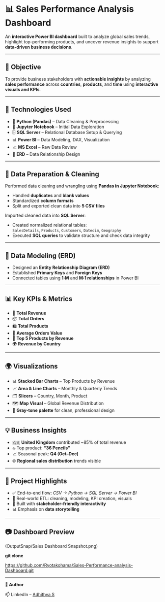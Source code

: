 # 📊 **Sales Performance Analysis Dashboard**

An **interactive Power BI dashboard** built to analyze global sales trends, highlight top-performing products, and uncover revenue insights to support **data-driven business decisions**.

---

## 🎯 **Objective**

To provide business stakeholders with **actionable insights** by analyzing **sales performance** across **countries**, **products**, and **time** using **interactive visuals and KPIs**.

---

## 🧰 **Technologies Used**

- 🐍 **Python (Pandas)** – Data Cleaning & Preprocessing  
- 📓 **Jupyter Notebook** – Initial Data Exploration  
- 🗄️ **SQL Server** – Relational Database Setup & Querying  
- 📊 **Power BI** – Data Modeling, DAX, Visualization  
- 📈 **MS Excel** – Raw Data Review  
- 🧩 **ERD** – Data Relationship Design  

---

## 🧹 **Data Preparation & Cleaning**

Performed data cleaning and wrangling using **Pandas in Jupyter Notebook**:

- Handled **duplicates** and **blank values**  
- Standardized **column formats**  
- Split and exported clean data into **5 CSV files**

Imported cleaned data into **SQL Server**:

- Created normalized relational tables:  
  `SalesDetails`, `Products`, `Customers`, `Datedim`, `Geography`  
- Executed **SQL queries** to validate structure and check data integrity

---

## 🧱 **Data Modeling (ERD)**

- Designed an **Entity Relationship Diagram (ERD)**  
- Established **Primary Keys** and **Foreign Keys**  
- Connected tables using **1:M** and **M:1 relationships** in Power BI

---

## 📊 **Key KPIs & Metrics**

- 🧾 **Total Revenue**  
- 📦 **Total Orders**  
- 🛍️ **Total Products**  
- 📆 **Average Orders Value**  
- 🎯 **Top 5 Products by Revenue**  
- 🌍 **Revenue by Country**

---

## 🌍 **Visualizations**

- 📊 **Stacked Bar Charts** – Top Products by Revenue  
- 📈 **Area & Line Charts** – Monthly & Quarterly Trends  
- 🗂️ **Slicers** – Country, Month, Product  
- 🗺️ **Map Visual** – Global Revenue Distribution  
- 🎨 **Gray-tone palette** for clean, professional design

---

## 💡 **Business Insights**

- 🇬🇧 **United Kingdom** contributed ~85% of total revenue  
- 🔝 Top product: **“36 Pencils”**  
- 📈 Seasonal peak: **Q4 (Oct–Dec)**  
- 🌐 **Regional sales distribution** trends visible

---

## 📌 **Project Highlights**

- ✅ End-to-end flow: *CSV → Python → SQL Server → Power BI*  
- 🔁 Real-world ETL: cleaning, modeling, KPI creation, visuals  
- 🎯 Built with **stakeholder-friendly interactivity**  
- 📊 Emphasis on **data storytelling**

---

## 📷 **Dashboard Preview**

(OutputSnap/Sales Dashboard Snapshot.png)

**git clone**

https://github.com/Ryotakohama/Sales-Performance-analysis-Dashboard.git

---

**👤 Author**

📫 LinkedIn – [Adhithya S](https://www.linkedin.com/in/adhithya-s-760367288/)

